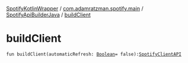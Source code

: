 [SpotifyKotlinWrapper](../../index.md) / [com.adamratzman.spotify.main](../index.md) / [SpotifyApiBuilderJava](index.md) / [buildClient](./build-client.md)

# buildClient

`fun buildClient(automaticRefresh: `[`Boolean`](https://kotlinlang.org/api/latest/jvm/stdlib/kotlin/-boolean/index.html)` = false): `[`SpotifyClientAPI`](../-spotify-client-a-p-i/index.md)